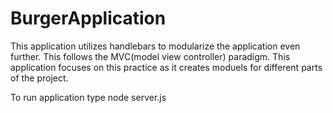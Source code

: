# BurgerApplication

This application utilizes handlebars to modularize the application even further. This follows the MVC(model view controller) paradigm. This application focuses on this practice as it creates moduels for different parts of the project. 

To run application type node server.js
